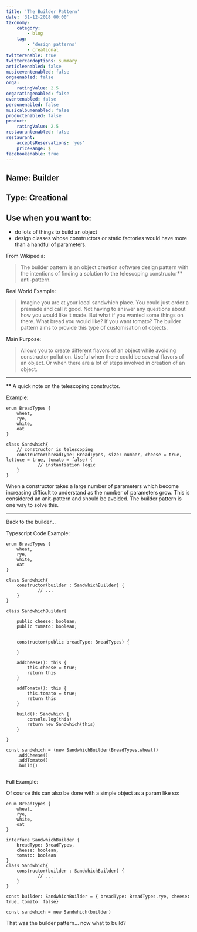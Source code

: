 ```yaml
---
title: 'The Builder Pattern'
date: '31-12-2018 00:00'
taxonomy:
    category:
        - blog
    tag:
        - 'design patterns'
        - creational
twitterenable: true
twittercardoptions: summary
articleenabled: false
musiceventenabled: false
orgaenabled: false
orga:
    ratingValue: 2.5
orgaratingenabled: false
eventenabled: false
personenabled: false
musicalbumenabled: false
productenabled: false
product:
    ratingValue: 2.5
restaurantenabled: false
restaurant:
    acceptsReservations: 'yes'
    priceRange: $
facebookenable: true
---
```


## Name: Builder

## Type: Creational

## Use when you want to:

* do lots of things to build an object
* design classes whose constructors or static factories would have more than a handful of parameters.
 
From Wikipedia:

> The builder pattern is an object creation software design pattern with the intentions of finding a solution to the telescoping constructor** anti-pattern.

Real World Example:

> Imagine you are at your local sandwhich place. You could just order a premade and call it good. Not having to answer any questions about how you would like it made.
But what if you wanted some things on there. What bread you would like? If you want tomato? The builder pattern aims to provide this type of customisation of objects.

Main Purpose:

> Allows you to create different flavors of an object while avoiding constructor pollution. Useful when there could be several flavors of an object. Or when there are a lot of steps involved in creation of an object.

<hr/>
** A quick note on the telescoping constructor. 

Example: 

```
enum BreadTypes { 
    wheat,
    rye,
    white,
    oat
}

class Sandwhich{
	// constructor is telescoping
	constructor(breadType: BreadTypes, size: number, cheese = true, lettuce = true, tomato = false) {
    		// instantiation logic
	}
}
```
When a constructor takes a large number of parameters which become increasing difficult to understand as the number of parameters grow.
This is considered an anit-pattern and should be avoided. The builder pattern is one way to solve this.


<hr/>

Back to the builder... 

Typescript Code Example:

```
enum BreadTypes { 
    wheat,
    rye,
    white,
    oat
}

class Sandwhich{
	constructor(builder : SandwhichBuilder) {
    		// ... 
	}
}

class SandwhichBuilder{

    public cheese: boolean;
    public tomato: boolean;


    constructor(public breadType: BreadTypes) { 

    }

    addCheese(): this { 
        this.cheese = true;
        return this
    }

    addTomato(): this { 
        this.tomato = true;
        return this
    }

    build(): Sandwhich { 
        console.log(this)
        return new Sandwhich(this)
    }
    
}

const sandwhich = (new SandwhichBuilder(BreadTypes.wheat))
    .addCheese()
    .addTomato()
    .build()
 
```

Full Example:

<script async src="//jsfiddle.net/harps116/e48pLck3/15/embed/js,result/"></script>

Of course this can also be done with a simple object as a param like so:

```
enum BreadTypes { 
    wheat,
    rye,
    white,
    oat
}

interface SandwhichBuilder { 
    breadType: BreadTypes,
    cheese: boolean,
    tomato: boolean
}
class Sandwhich{
	constructor(builder : SandwhichBuilder) {
    		// ... 
	}
}

const builder: SandwhichBuilder = { breadType: BreadTypes.rye, cheese: true, tomato: false}

const sandwhich = new Sandwhich(builder)

```
<script async src="//jsfiddle.net/harps116/pg0yqa1c/1/embed/js,result/"></script>

That was the builder pattern... now what to build?